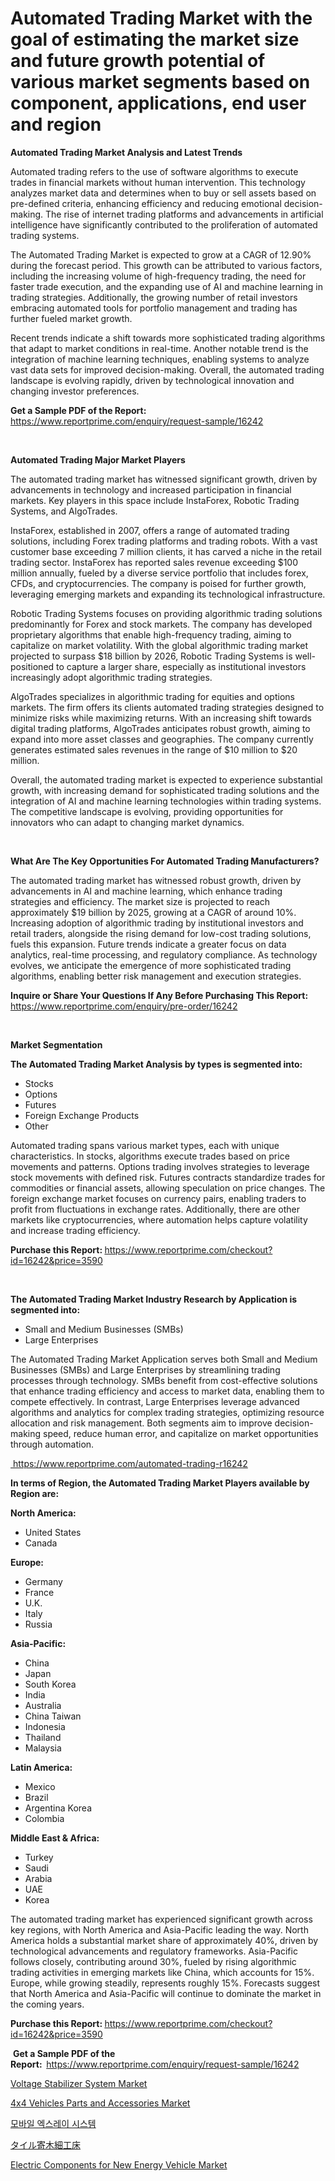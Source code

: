 <p><h1>Automated Trading Market with the goal of estimating the market size and future growth potential of various market segments based on component, applications, end user and region</h1></p><p><strong>Automated Trading Market Analysis and Latest Trends</strong></p>
<p><p>Automated trading refers to the use of software algorithms to execute trades in financial markets without human intervention. This technology analyzes market data and determines when to buy or sell assets based on pre-defined criteria, enhancing efficiency and reducing emotional decision-making. The rise of internet trading platforms and advancements in artificial intelligence have significantly contributed to the proliferation of automated trading systems.</p><p>The Automated Trading Market is expected to grow at a CAGR of 12.90% during the forecast period. This growth can be attributed to various factors, including the increasing volume of high-frequency trading, the need for faster trade execution, and the expanding use of AI and machine learning in trading strategies. Additionally, the growing number of retail investors embracing automated tools for portfolio management and trading has further fueled market growth.</p><p>Recent trends indicate a shift towards more sophisticated trading algorithms that adapt to market conditions in real-time. Another notable trend is the integration of machine learning techniques, enabling systems to analyze vast data sets for improved decision-making. Overall, the automated trading landscape is evolving rapidly, driven by technological innovation and changing investor preferences.</p></p>
<p><strong>Get a Sample PDF of the Report:&nbsp;</strong> <a href="https://www.reportprime.com/enquiry/request-sample/16242">https://www.reportprime.com/enquiry/request-sample/16242</a></p>
<p>&nbsp;</p>
<p><strong>Automated Trading Major Market Players</strong></p>
<p><p>The automated trading market has witnessed significant growth, driven by advancements in technology and increased participation in financial markets. Key players in this space include InstaForex, Robotic Trading Systems, and AlgoTrades. </p><p>InstaForex, established in 2007, offers a range of automated trading solutions, including Forex trading platforms and trading robots. With a vast customer base exceeding 7 million clients, it has carved a niche in the retail trading sector. InstaForex has reported sales revenue exceeding $100 million annually, fueled by a diverse service portfolio that includes forex, CFDs, and cryptocurrencies. The company is poised for further growth, leveraging emerging markets and expanding its technological infrastructure.</p><p>Robotic Trading Systems focuses on providing algorithmic trading solutions predominantly for Forex and stock markets. The company has developed proprietary algorithms that enable high-frequency trading, aiming to capitalize on market volatility. With the global algorithmic trading market projected to surpass $18 billion by 2026, Robotic Trading Systems is well-positioned to capture a larger share, especially as institutional investors increasingly adopt algorithmic trading strategies.</p><p>AlgoTrades specializes in algorithmic trading for equities and options markets. The firm offers its clients automated trading strategies designed to minimize risks while maximizing returns. With an increasing shift towards digital trading platforms, AlgoTrades anticipates robust growth, aiming to expand into more asset classes and geographies. The company currently generates estimated sales revenues in the range of $10 million to $20 million.</p><p>Overall, the automated trading market is expected to experience substantial growth, with increasing demand for sophisticated trading solutions and the integration of AI and machine learning technologies within trading systems. The competitive landscape is evolving, providing opportunities for innovators who can adapt to changing market dynamics.</p></p>
<p>&nbsp;</p>
<p><strong>What Are The Key Opportunities For Automated Trading Manufacturers?</strong></p>
<p><p>The automated trading market has witnessed robust growth, driven by advancements in AI and machine learning, which enhance trading strategies and efficiency. The market size is projected to reach approximately $19 billion by 2025, growing at a CAGR of around 10%. Increasing adoption of algorithmic trading by institutional investors and retail traders, alongside the rising demand for low-cost trading solutions, fuels this expansion. Future trends indicate a greater focus on data analytics, real-time processing, and regulatory compliance. As technology evolves, we anticipate the emergence of more sophisticated trading algorithms, enabling better risk management and execution strategies.</p></p>
<p><strong>Inquire or Share Your Questions If Any Before Purchasing This Report:</strong> <a href="https://www.reportprime.com/enquiry/pre-order/16242">https://www.reportprime.com/enquiry/pre-order/16242</a></p>
<p>&nbsp;</p>
<p><strong>Market Segmentation</strong></p>
<p><strong>The Automated Trading Market Analysis by types is segmented into:</strong></p>
<p><ul><li>Stocks</li><li>Options</li><li>Futures</li><li>Foreign Exchange Products</li><li>Other</li></ul></p>
<p><p>Automated trading spans various market types, each with unique characteristics. In stocks, algorithms execute trades based on price movements and patterns. Options trading involves strategies to leverage stock movements with defined risk. Futures contracts standardize trades for commodities or financial assets, allowing speculation on price changes. The foreign exchange market focuses on currency pairs, enabling traders to profit from fluctuations in exchange rates. Additionally, there are other markets like cryptocurrencies, where automation helps capture volatility and increase trading efficiency.</p></p>
<p><strong>Purchase this Report:&nbsp;</strong><a href="https://www.reportprime.com/checkout?id=16242&price=3590">https://www.reportprime.com/checkout?id=16242&price=3590</a></p>
<p>&nbsp;</p>
<p><strong>The Automated Trading Market Industry Research by Application is segmented into:</strong></p>
<p><ul><li>Small and Medium Businesses (SMBs)</li><li>Large Enterprises</li></ul></p>
<p><p>The Automated Trading Market Application serves both Small and Medium Businesses (SMBs) and Large Enterprises by streamlining trading processes through technology. SMBs benefit from cost-effective solutions that enhance trading efficiency and access to market data, enabling them to compete effectively. In contrast, Large Enterprises leverage advanced algorithms and analytics for complex trading strategies, optimizing resource allocation and risk management. Both segments aim to improve decision-making speed, reduce human error, and capitalize on market opportunities through automation.</p></p>
<p><a href="https://www.reportprime.com/automated-trading-r16242">&nbsp;https://www.reportprime.com/automated-trading-r16242</a></p>
<p><strong>In terms of Region, the Automated Trading Market Players available by Region are:</strong></p>
<p>
    <p> <strong> North America: </strong>
        <ul>
            <li>United States</li>
            <li>Canada</li>
        </ul>
        </p> 
    <p> <strong> Europe: </strong>
        <ul>
            <li>Germany</li>
            <li>France</li>
            <li>U.K.</li>
            <li>Italy</li>
            <li>Russia</li>
        </ul>
        </p> 
    <p> <strong> Asia-Pacific: </strong>
        <ul>
            <li>China</li>
            <li>Japan</li>
            <li>South Korea</li>
            <li>India</li>
            <li>Australia</li>
            <li>China Taiwan</li>
            <li>Indonesia</li>
            <li>Thailand</li>
            <li>Malaysia</li>
        </ul>
        </p> 
    <p> <strong> Latin America: </strong>
        <ul>
            <li>Mexico</li>
            <li>Brazil</li>
            <li>Argentina Korea</li>
            <li>Colombia</li>
        </ul>
        </p> 
    <p> <strong> Middle East & Africa: </strong>
        <ul>
            <li>Turkey</li>
            <li>Saudi</li>
            <li>Arabia</li>
            <li>UAE</li>
            <li>Korea</li>
        </ul>
    </p>
    </p>
<p><p>The automated trading market has experienced significant growth across key regions, with North America and Asia-Pacific leading the way. North America holds a substantial market share of approximately 40%, driven by technological advancements and regulatory frameworks. Asia-Pacific follows closely, contributing around 30%, fueled by rising algorithmic trading activities in emerging markets like China, which accounts for 15%. Europe, while growing steadily, represents roughly 15%. Forecasts suggest that North America and Asia-Pacific will continue to dominate the market in the coming years.</p></p>
<p><strong>Purchase this Report: </strong><a href="https://www.reportprime.com/checkout?id=16242&price=3590">https://www.reportprime.com/checkout?id=16242&price=3590</a></p>
<p>&nbsp;<strong>Get a Sample PDF of the Report:&nbsp;&nbsp;</strong><a href="https://www.reportprime.com/enquiry/request-sample/16242">https://www.reportprime.com/enquiry/request-sample/16242</a></p>
<p><strong></strong></p>
<p><p><a href="https://www.linkedin.com/pulse/unveiling-market-trends-global-voltage-stabilizer-system-z8ppe?trackingId=lt8ukPYgRjGsCBBDHDbktw%3D%3D">Voltage Stabilizer System Market</a></p><p><a href="https://issuu.com/reportprime-2/docs/4x4-vehicles-parts-and-accessories-_2ea996501d75eb">4x4 Vehicles Parts and Accessories Market</a></p><p><a href="https://medium.com/@vlcostes/mobile-x-ray-system-market-%EC%9D%98-%EA%B8%80%EB%A1%9C%EB%B2%8C-%EC%8B%9C%EC%9E%A5-%EA%B0%9C%EC%9A%94%EB%8A%94-%EC%A0%84-%EC%84%B8%EA%B3%84-%EB%B0%8F-%EC%A3%BC%EC%9A%94-%EC%8B%9C%EC%9E%A5%EC%9D%98-%EC%82%B0%EC%97%85%EC%97%90-%EC%98%81%ED%96%A5%EC%9D%84-%EB%AF%B8%EC%B9%98%EB%8A%94-%EC%A3%BC%EC%9A%94-%ED%8A%B8%EB%A0%8C%EB%93%9C%EC%97%90-%EB%8C%80%ED%95%9C-%EB%8F%85%ED%8A%B9%ED%95%9C-%EA%B4%80%EC%A0%90%EC%9D%84-%EC%A0%9C%EA%B3%B5%ED%95%A9%EB%8B%88%EB%8B%A4-a6b1b2077841">모바일 엑스레이 시스템</a></p><p><a href="https://medium.com/@raap8632/tiles-parquet-floors-market-%E3%81%AF-%E3%82%B3%E3%82%B9%E3%83%88%E7%AE%A1%E7%90%86%E3%81%A8%E5%8A%B9%E7%8E%87%E5%90%91%E4%B8%8A%E3%82%92%E5%84%AA%E5%85%88%E3%81%97%E3%81%BE%E3%81%99-%E3%81%95%E3%82%89%E3%81%AB-%E5%A0%B1%E5%91%8A%E6%9B%B8%E3%81%AF%E5%B8%82%E5%A0%B4%E3%81%AE%E9%9C%80%E8%A6%81%E9%9D%A2%E3%81%A8%E4%BE%9B%E7%B5%A6%E9%9D%A2%E3%81%AE%E4%B8%A1%E6%96%B9%E3%82%92%E3%82%AB%E3%83%90%E3%83%BC%E3%81%97%E3%81%A6%E3%81%84%E3%81%BE%E3%81%99-tiles-parquet-4930c32382cd">タイル寄木細工床</a></p><p><a href="https://issuu.com/reportprime-2/docs/electric-components-for-new-energy-_5d2ba1902c3359">Electric Components for New Energy Vehicle Market</a></p></p>